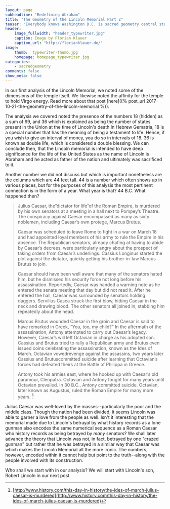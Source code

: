 ```yaml
---
layout: page
subheadline: "Redefining Abraham"
title: "The Geometry of the Lincoln Memorial Part 2"
teaser: "Everybody knows Washington D.C. is sacred geometry central station. What they don't know though..."
header:
    image_fullwidth: "header_typewriter.jpg"
    caption: Image by Florian Klauer
    caption_url: "http://florianklauer.de/"
image:
    thumb:  typewriter-thumb.jpg
    homepage: homepage_typewriter.jpg
categories:
    - sacredgeometry
comments: false
show_meta: false
---
```


In our first analysis of the Lincoln Memorial, we noted some of the dimensions of the temple itself. We likewise noted the affinity for the temple to hold Virgo 
energy. Read more about that post [here]({% post_url 2017-10-21-the-geometry-of-the-lincoln-memorial %}). 

The analysis we covered noted the presence of the numbers 18 (hidden) as a sum of 99, and 36 which is explained as being the number of states present in the Union at the time of Lincoln's death.In Hebrew Gematria, 18 is a special number that has the meaning of being a testament to life. Hence, if you wish to give an interval of money, you do so in intervals of 18. 36 is known as double life, which is considered a double blessing. We can conclude then, that the Lincoln memorial is intended to have deep significance for the life of the United States as the name of Lincoln is Abraham and he acted as father of the nation and ultimately was sacrificed to it. 

Another number we did not discuss but which is important nonetheless are the columns which are 44 feet tall. 44 is a number which often shows up in various places, but for the purposes of this analysis the most pertinent connection is in the form of a year. What year is that? 44 B.C. What happened then?

>Julius Caesar, the”dictator for life”of the Roman Empire, is murdered by his own senators at a meeting in a hall next to Pompey’s Theatre. The conspiracy against Caesar encompassed as many as sixty noblemen, including Caesar’s own protege, Marcus Brutus.
>
>Caesar was scheduled to leave Rome to fight in a war on March 18 and had appointed loyal members of his army to rule the Empire in his absence. The Republican senators, already chafing at having to abide by Caesar’s decrees, were particularly angry about the prospect of taking orders from Caesar’s underlings. Cassius Longinus started the plot against the dictator, quickly getting his brother-in-law Marcus Brutus to join.
>
>Caesar should have been well aware that many of the senators hated him, but he dismissed his security force not long before his assassination. Reportedly, Caesar was handed a warning note as he entered the senate meeting that day but did not read it. After he entered the hall, Caesar was surrounded by senators holding daggers. Servilius Casca struck the first blow, hitting Caesar in the neck and drawing blood. The other senators all joined in, stabbing him repeatedly about the head.
>
>Marcus Brutus wounded Caesar in the groin and Caesar is said to have remarked in Greek, “You, too, my child?” In the aftermath of the assassination, Antony attempted to carry out Caesar’s legacy. However, Caesar’s will left Octavian in charge as his adopted son. Cassius and Brutus tried to rally a Republican army and Brutus even issued coins celebrating the assassination, known as the Ides of March. Octavian vowedrevenge against the assassins, two years later Cassius and Brutuscommitted suicide after learning that Octavian’s forces had defeated theirs at the Battle of Philippa in Greece.
>
>Antony took his armies east, where he hooked up with Caesar’s old paramour, Cleopatra. Octavian and Antony fought for many years until Octavian prevailed. In 30 B.C., Antony committed suicide. Octavian, later known as Augustus, ruled the Roman Empire for many more years. [^1]

Julius Caesar was well-loved by the masses--particularly the poor and the middle class. Though the nation had been divided, it seems Lincoln was able to garner a love from the people as well. Isn't it interesting that the memorial made due to Lincoln's betrayal by what history records as a lone gunman also encodes the same numerical sequence as a Roman Caesar who history records as being betrayed by *many* senators? We shall later advance the theory that Lincoln was not, in fact, betrayed by one "crazed gunman" but rather that he was betrayed in a similar way that Caesar was which makes the Lincoln Memorial all the more ironic. The numbers, however, encoded within it cannot help but point to the truth--along with the people involved with its construction. 

Who shall we start with in our analysis? We will start with Lincoln's son, Robert Lincoln in our next post. 

[^1]: [http://www.history.com/this-day-in-history/the-ides-of-march-julius-caesar-is-murdered](http://www.history.com/this-day-in-history/the-ides-of-march-julius-caesar-is-murdered)
 
